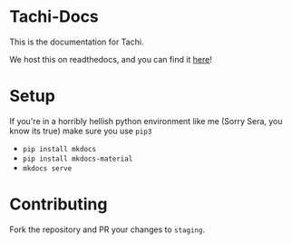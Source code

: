 # Tachi-Docs

This is the documentation for Tachi.

We host this on readthedocs, and you can find it [here](https://tachi.rtfd.io)!

# Setup

If you're in a horribly hellish python environment like me (Sorry Sera, you know its true) make sure you use `pip3`

- `pip install mkdocs`
- `pip install mkdocs-material`
- `mkdocs serve`

# Contributing

Fork the repository and PR your changes to `staging`.
